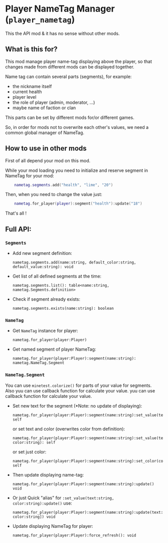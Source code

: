 Player NameTag Manager (`player_nametag`)
=========================================

This the API mod & it has no sense without other mods.

What is this for?
-----------------
This mod manage player name-tag displaying above the player,
so that changes made from different mods can be displayed together.

Name tag can contain several parts (segments), for example:
 - the nickname itself
 - current health
 - player level
 - the role of player (admin, moderator, ...)
 - maybe name of faction or clan

This parts can be set by different mods for/or different games.

So, in order for mods not to overwrite each other's values, we need a common global manager of NameTag.



How to use in other mods
------------------------
First of all depend your mod on this mod.

While your mod loading you need to initialize and reserve segment in NameTag for your mod:
```lua
    nametag.segments.add("health", "lime", "20")
```
Then, when you need to change the value just:
```lua
    nametag.for_player(player):segment("health"):update("18")
```
That's all !

Full API:
---------

### `Segments`
 - Add new segment definition:
   ```
   nametag.segments.add(name:string, default_color:string, default_value:string): void
   ```
 - Get list of all defined segments at the time:
   ```
   nametag.segments.list(): table<name:string, nametag.Segments.definition>
   ```
 - Check if segment already exists:
   ```
   nametag.segments.exists(name:string): boolean
   ```

### `NameTag`
- Get `NameTag` instance for player:
  ```
  nametag.for_player(player:Player)
  ```
- Get named segment of player NameTag:
  ```
  nametag.for_player(player:Player):segment(name:string): nametag.NameTag.Segment
  ```

### `NameTag.Segment`
You can use `minetest.colorize()` for parts of your value for segments.  
Also yuu can use callback function for calculate your value. yuu can use callback function for calculate your value.
- Set new text for the segment (*Note: no update of displaying):
  ```
  nametag.for_player(player:Player):segment(name:string):set_value(text:string): self
  ```
  or set text and color (overwrites color from definition):
  ```
  nametag.for_player(player:Player):segment(name:string):set_value(text:string, color:string): self
  ```
  or set just color:
  ```
  nametag.for_player(player:Player):segment(name:string):set_color(color:string): self
  ```
  
- Then update displaying name-tag:
  ```
  nametag.for_player(player:Player):segment(name:string):update() void
  ```
  
- Or just Quick "alias" for `:set_value(text:string, color:string):update()` use:
  ```
  nametag.for_player(player:Player):segment(name:string):update(text:string[, color:string]) void
  ```
  
- Update displaying NameTag for player:
  ```
  nametag.for_player(player:Player):force_refresh(): void
  ```
